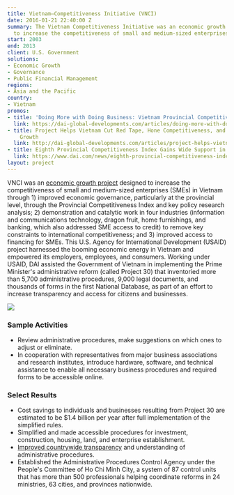 ```yaml
---
title: Vietnam—Competitiveness Initiative (VNCI)
date: 2016-01-21 22:40:00 Z
summary: The Vietnam Competitiveness Initiative was an economic growth project designed
  to increase the competitiveness of small and medium-sized enterprises in Vietnam.
start: 2003
end: 2013
client: U.S. Government
solutions:
- Economic Growth
- Governance
- Public Financial Management
regions:
- Asia and the Pacific
country:
- Vietnam
promos:
- title: 'Doing More with Doing Business: Vietnam Provincial Competitiveness Index'
  link: https://dai-global-developments.com/articles/doing-more-with-doing-business-vietnam-provincial-competitiveness-index?utm_source=daidotcom
- title: Project Helps Vietnam Cut Red Tape, Hone Competitiveness, and Boost Economic
    Growth
  link: http://dai-global-developments.com/articles/project-helps-vietnam-cut-red-tape-hone-competitiveness-and-boost-economic-growth?utm_source=daidotcom
- title: Eighth Provincial Competitiveness Index Gains Wide Support in Vietnam
  link: https://www.dai.com/news/eighth-provincial-competitiveness-index-gains-wide-support-vietnam
layout: project
---
```


VNCI was an [economic growth project](http://dai-global-developments.com/articles/doing-more-with-doing-business-vietnam-provincial-competitiveness-index?utm_source=daidotcom) designed to increase the competitiveness of small and medium-sized enterprises (SMEs) in Vietnam through 1) improved economic governance, particularly at the provincial level, through the Provincial Competitiveness Index and key policy research analysis; 2) demonstration and catalytic work in four industries (information and communications technology, dragon fruit, home furnishings, and banking, which also addressed SME access to credit) to remove key constraints to international competitiveness; and 3) improved access to financing for SMEs. This U.S. Agency for International Development (USAID) project harnessed the booming economic energy in Vietnam and empowered its employers, employees, and consumers. Working under USAID, DAI assisted the Government of Vietnam in implementing the Prime Minister's administrative reform (called Project 30) that inventoried more than 5,700 administrative procedures, 9,000 legal documents, and thousands of forms in the first National Database, as part of an effort to increase transparency and access for citizens and businesses.

![][1]

### Sample Activities

* Review administrative procedures, make suggestions on which ones to adjust or eliminate.
* In cooperation with representatives from major business associations and research institutes, introduce hardware, software, and technical assistance to enable all necessary business procedures and required forms to be accessible online.

### Select Results

* Cost savings to individuals and businesses resulting from Project 30 are estimated to be $1.4 billion per year after full implementation of the simplified rules.
* Simplified and made accessible procedures for investment, construction, housing, land, and enterprise establishment.
* [Improved countrywide transparency](http://dai-global-developments.com/articles/project-helps-vietnam-cut-red-tape-hone-competitiveness-and-boost-economic-growth?utm_source=daidotcom) and understanding of administrative procedures.
* Established the Administrative Procedures Control Agency under the People's Committee of Ho Chi Minh City, a system of 87 control units that has more than 500 professionals helping coordinate reforms in 24 ministries, 63 cities, and provinces nationwide.

[1]: https://assetify-dai.com/projects/vnci.jpg

